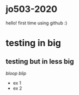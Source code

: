 # jo503-2020
hello! first time using github :)

# testing in big
## testing but in less big

*bloop
*blip**
* ex 1
* ex 2
